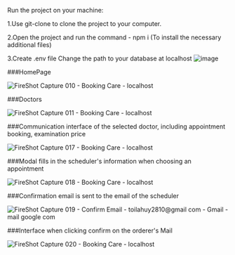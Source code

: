 Run the project on your machine:

1.Use git-clone to clone the project to your computer.

2.Open the project and run the command - npm i (To install the necessary additional files)

3.Create .env file Change the path to your database at localhost
![image](https://user-images.githubusercontent.com/90815697/193611018-1816602c-2ee9-4230-a969-961ff17b9693.png)


###HomePage

![FireShot Capture 010 - Booking Care - localhost](https://user-images.githubusercontent.com/90815697/193601387-a7792155-1679-4679-9edd-303c1e828ffa.png)


###Doctors

![FireShot Capture 011 - Booking Care - localhost](https://user-images.githubusercontent.com/90815697/193601461-218c4097-5c12-48f9-a667-00bbe18fbd50.png)


###Communication interface of the selected doctor, including appointment booking, examination price

![FireShot Capture 017 - Booking Care - localhost](https://user-images.githubusercontent.com/90815697/193601642-2e249106-30b7-44e4-871e-a077e1f4a43c.png)


###Modal fills in the scheduler's information when choosing an appointment

![FireShot Capture 018 - Booking Care - localhost](https://user-images.githubusercontent.com/90815697/193602126-2b2c7a06-b66b-4408-b174-f3e23e77b0b4.png)


###Confirmation email is sent to the email of the scheduler

![FireShot Capture 019 - Confirm Email - toilahuy2810@gmail com - Gmail - mail google com](https://user-images.githubusercontent.com/90815697/193602280-d226590b-da1d-4663-96a0-5836eee49a1e.png)


###Interface when clicking confirm on the orderer's Mail

![FireShot Capture 020 - Booking Care - localhost](https://user-images.githubusercontent.com/90815697/193602471-497f4509-74f7-4e1c-b98b-38078329f8b1.png)
